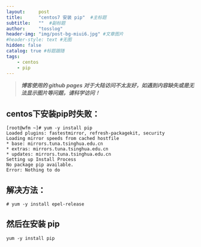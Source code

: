```yaml
---
layout:     post 
title:      "centos7 安装 pip"  #主标题
subtitle:   ""  #副标题
author:     "tosslog" 
header-img: "img/post-bg-miui6.jpg" #文章图片
#header-style: text #无图
hidden: false
catalog: true #标题跟随
tags: 
    - centos
    - pip
---
```

> ***博客使用的 github pages 对于大陆访问不太友好，如遇到内容缺失或是无法显示图片等问题，请科学访问！***

## centos下安装pip时失败：

```shell
[root@wfm ~]# yum -y install pip
Loaded plugins: fastestmirror, refresh-packagekit, security
Loading mirror speeds from cached hostfile
* base: mirrors.tuna.tsinghua.edu.cn
* extras: mirrors.tuna.tsinghua.edu.cn
* updates: mirrors.tuna.tsinghua.edu.cn
Setting up Install Process
No package pip available.
Error: Nothing to do
```
## 解决方法：
```shell
# yum -y install epel-release
```
## 然后在安装 pip
```shell
yum -y install pip
```